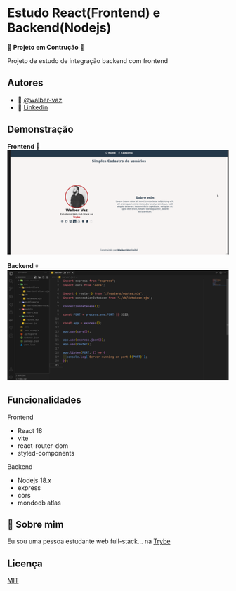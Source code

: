 
# Estudo React(Frontend) e Backend(Nodejs)

🚨 __Projeto em Contrução__ 🚨

Projeto de estudo de integração backend com frontend




## Autores

- 👤 [@walber-vaz](https://www.github.com/walber-vaz)
- 👤 [Linkedin](https://www.linkedin.com/in/walber-vaz/)


## Demonstração
__Frontend__
💅 ![Frontend](frontend.gif)

__Backend__
💀 ![backend](backend.png)


## Funcionalidades

Frontend
- React 18
- vite
- react-router-dom
- styled-components

Backend
- Nodejs 18.x
- express
- cors
- mondodb atlas


## 🚀 Sobre mim
Eu sou uma pessoa estudante web full-stack... na [Trybe](https://www.betrybe.com/)


## Licença

[MIT](https://choosealicense.com/licenses/mit/)

